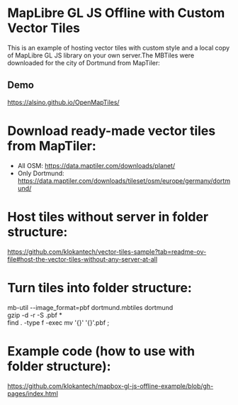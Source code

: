 # MapLibre GL JS Offline with Custom Vector Tiles

This is an example of hosting vector tiles with custom style and a local copy of MapLibre GL JS library on your own server.The MBTiles were downloaded for the city of Dortmund from MapTiler:

## Demo
https://alsino.github.io/OpenMapTiles/

# Download ready-made vector tiles from MapTiler:

- All OSM: https://data.maptiler.com/downloads/planet/
- Only Dortmund: https://data.maptiler.com/downloads/tileset/osm/europe/germany/dortmund/

# Host tiles without server in folder structure:

https://github.com/klokantech/vector-tiles-sample?tab=readme-ov-file#host-the-vector-tiles-without-any-server-at-all

# Turn tiles into folder structure:

mb-util --image_format=pbf dortmund.mbtiles dortmund  
gzip -d -r -S .pbf \*  
find . -type f -exec mv '{}' '{}'.pbf \;

# Example code (how to use with folder structure):

https://github.com/klokantech/mapbox-gl-js-offline-example/blob/gh-pages/index.html

